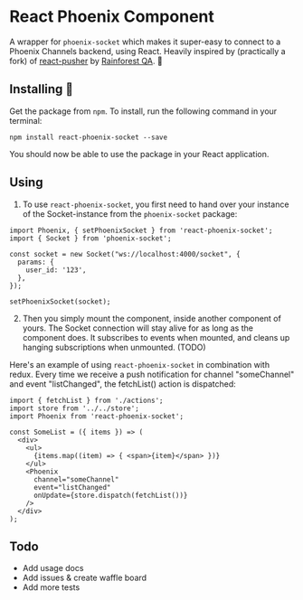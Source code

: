 # React Phoenix Component

A wrapper for `phoenix-socket` which makes it super-easy to connect to a Phoenix Channels backend, using React. Heavily inspired by (practically a fork) of [react-pusher](https://github.com/rainforestapp/react-pusher) by [Rainforest QA](https://github.com/rainforestapp). :beers:

## Installing :wrench:

Get the package from `npm`. To install, run the following command in your terminal:

```
npm install react-phoenix-socket --save
```

You should now be able to use the package in your React application.

## Using

1. To use `react-phoenix-socket`, you first need to hand over your instance of the Socket-instance from the `phoenix-socket` package:

```
import Phoenix, { setPhoenixSocket } from 'react-phoenix-socket';
import { Socket } from 'phoenix-socket';

const socket = new Socket("ws://localhost:4000/socket", {
  params: {
    user_id: '123',
  },
});

setPhoenixSocket(socket);
```

2. Then you simply mount the component, inside another component of yours. The Socket connection will stay alive for as long as the component does. It subscribes to events when mounted, and cleans up hanging subscriptions when unmounted. (TODO)

Here's an example of using `react-phoenix-socket` in combination with redux. Every time we receive a push notification for channel "someChannel" and event "listChanged", the fetchList() action is dispatched:

```
import { fetchList } from './actions';
import store from '../../store';
import Phoenix from 'react-phoenix-socket';

const SomeList = ({ items }) => (
  <div>
    <ul>
      {items.map((item) => { <span>{item}</span> })}
    </ul>
    <Phoenix
      channel="someChannel"
      event="listChanged"
      onUpdate={store.dispatch(fetchList())}
    />
  </div>
);
```

## Todo

- Add usage docs
- Add issues & create waffle board
- Add more tests
